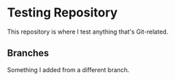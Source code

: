 # Testing Repository

This repository is where I test anything that's Git-related.

## Branches

Something I added from a different branch.